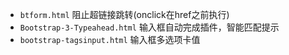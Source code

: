* `btform.html` 阻止超链接跳转(onclick在href之前执行)
* `Bootstrap-3-Typeahead.html` 输入框自动完成插件，智能匹配提示
* `bootstrap-tagsinput.html` 输入框多选项卡值